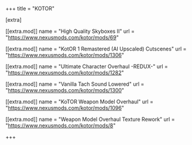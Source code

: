 +++
title = "KOTOR"

[extra]

  [[extra.mod]]
  name = "High Quality Skyboxes II"
  url  = "https://www.nexusmods.com/kotor/mods/69"

  [[extra.mod]]
  name = "KotOR 1 Remastered (AI Upscaled) Cutscenes"
  url  = "https://www.nexusmods.com/kotor/mods/1306"

  [[extra.mod]]
  name = "Ultimate Character Overhaul -REDUX-"
  url  = "https://www.nexusmods.com/kotor/mods/1282"

  [[extra.mod]]
  name = "Vanilla Tach Sound Lowered"
  url  = "https://www.nexusmods.com/kotor/mods/1300"

  [[extra.mod]]
  name = "KoTOR Weapon Model Overhaul"
  url  = "https://www.nexusmods.com/kotor/mods/1096"

  [[extra.mod]]
  name = "Weapon Model Overhaul Texture Rework"
  url  = "https://www.nexusmods.com/kotor/mods/8"

+++
